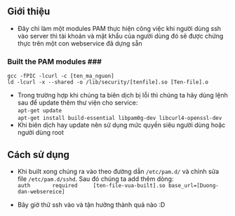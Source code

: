 ## Giới thiệu ##

- Đây chỉ làm một modules PAM thực hiện công việc khi người dùng ssh vào server thì tài khoản và mật khẩu của người dùng đó sẽ được chứng thực trên một con webservice đã dựng sẵn

### Built the PAM modules ###</br>

`gcc -fPIC -lcurl -c [ten_ma_nguon]`</br>
`ld -lcurl -x --shared -o /lib/security/[tenfile].so [Ten-file].o`</br>

- Trong trường hợp khi chúng ta biên dịch bị lỗi thì chúng ta hãy dùng lệnh sau để update thêm thư viện cho service:</br>
`apt-get update`</br>
`apt-get install build-essential libpam0g-dev libcurl4-openssl-dev`</br>
- Khi biên dịch hay update nên sử dụng mức quyền siêu người dùng hoặc người dùng root
## Cách sử dụng ##
- Khi built xong chúng ra vào theo đường dẫn `/etc/pam.d/` và chỉnh sửa file `/etc/pam.d/sshd`. Sau đó chúng ta add thêm dòng:</br>
`auth       required     [ten-file-vua-built].so base_url=[Duong-dan-websereice]`</br>

- Bây giờ thử ssh vào và tận hưởng thành quả nào :D
